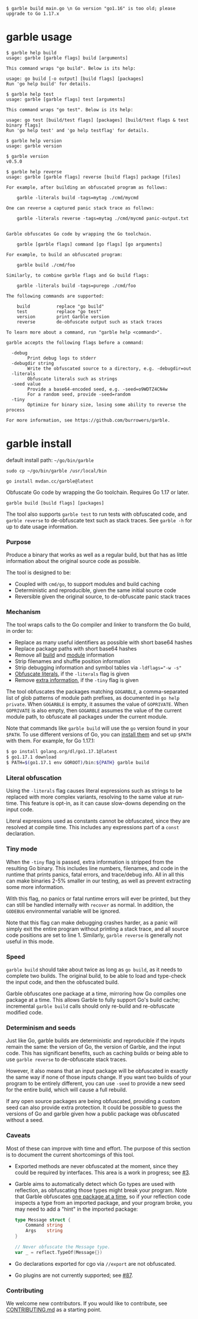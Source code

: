 `$ garble build main.go \n Go version "go1.16" is too old; please upgrade to Go 1.17.x`

# garble usage

```
$ garble help build                                                                                                                                                                            
usage: garble [garble flags] build [arguments]

This command wraps "go build". Below is its help:

usage: go build [-o output] [build flags] [packages]
Run 'go help build' for details.
```

```
$ garble help test                                                                                                                                                                              
usage: garble [garble flags] test [arguments]

This command wraps "go test". Below is its help:

usage: go test [build/test flags] [packages] [build/test flags & test binary flags]
Run 'go help test' and 'go help testflag' for details.
```

```
$ garble help version                                                                                                                                                           
usage: garble version

$ garble version
v0.5.0
```

```
$ garble help reverse                                                                                                                                                                                  
usage: garble [garble flags] reverse [build flags] package [files]

For example, after building an obfuscated program as follows:

	garble -literals build -tags=mytag ./cmd/mycmd

One can reverse a captured panic stack trace as follows:

	garble -literals reverse -tags=mytag ./cmd/mycmd panic-output.txt
```


```$ garble -h  

Garble obfuscates Go code by wrapping the Go toolchain.

	garble [garble flags] command [go flags] [go arguments]

For example, to build an obfuscated program:

	garble build ./cmd/foo

Similarly, to combine garble flags and Go build flags:

	garble -literals build -tags=purego ./cmd/foo

The following commands are supported:

	build          replace "go build"
	test           replace "go test"
	version        print Garble version
	reverse        de-obfuscate output such as stack traces

To learn more about a command, run "garble help <command>".

garble accepts the following flags before a command:

  -debug
    	Print debug logs to stderr
  -debugdir string
    	Write the obfuscated source to a directory, e.g. -debugdir=out
  -literals
    	Obfuscate literals such as strings
  -seed value
    	Provide a base64-encoded seed, e.g. -seed=o9WDTZ4CN4w
    	For a random seed, provide -seed=random
  -tiny
    	Optimize for binary size, losing some ability to reverse the process

For more information, see https://github.com/burrowers/garble.

```

# garble install

default install path: `~/go/bin/garble`

```
sudo cp ~/go/bin/garble /usr/local/bin
```

	go install mvdan.cc/garble@latest

Obfuscate Go code by wrapping the Go toolchain. Requires Go 1.17 or later.

	garble build [build flags] [packages]

The tool also supports `garble test` to run tests with obfuscated code,
and `garble reverse` to de-obfuscate text such as stack traces.
See `garble -h` for up to date usage information.

### Purpose

Produce a binary that works as well as a regular build, but that has as little
information about the original source code as possible.

The tool is designed to be:

* Coupled with `cmd/go`, to support modules and build caching
* Deterministic and reproducible, given the same initial source code
* Reversible given the original source, to de-obfuscate panic stack traces

### Mechanism

The tool wraps calls to the Go compiler and linker to transform the Go build, in
order to:

* Replace as many useful identifiers as possible with short base64 hashes
* Replace package paths with short base64 hashes
* Remove all [build](https://go.dev/pkg/runtime/#Version) and [module](https://go.dev/pkg/runtime/debug/#ReadBuildInfo) information
* Strip filenames and shuffle position information
* Strip debugging information and symbol tables via `-ldflags="-w -s"`
* [Obfuscate literals](#literal-obfuscation), if the `-literals` flag is given
* Remove [extra information](#tiny-mode), if the `-tiny` flag is given

The tool obfuscates the packages matching `GOGARBLE`, a comma-separated list of
glob patterns of module path prefixes, as documented in `go help private`.
When `GOGARBLE` is empty, it assumes the value of `GOPRIVATE`.
When `GOPRIVATE` is also empty, then `GOGARBLE` assumes the value of the current
module path, to obfuscate all packages under the current module.

Note that commands like `garble build` will use the `go` version found in your
`$PATH`. To use different versions of Go, you can
[install them](https://go.dev/doc/manage-install#installing-multiple)
and set up `$PATH` with them. For example, for Go 1.17.1:

```sh
$ go install golang.org/dl/go1.17.1@latest
$ go1.17.1 download
$ PATH=$(go1.17.1 env GOROOT)/bin:${PATH} garble build
```

### Literal obfuscation

Using the `-literals` flag causes literal expressions such as strings to be
replaced with more complex variants, resolving to the same value at run-time.
This feature is opt-in, as it can cause slow-downs depending on the input code.

Literal expressions used as constants cannot be obfuscated, since they are
resolved at compile time. This includes any expressions part of a `const`
declaration.

### Tiny mode

When the `-tiny` flag is passed, extra information is stripped from the resulting
Go binary. This includes line numbers, filenames, and code in the runtime that
prints panics, fatal errors, and trace/debug info. All in all this can make binaries
2-5% smaller in our testing, as well as prevent extracting some more information.

With this flag, no panics or fatal runtime errors will ever be printed, but they
can still be handled internally with `recover` as normal. In addition, the
`GODEBUG` environmental variable will be ignored.

Note that this flag can make debugging crashes harder, as a panic will simply
exit the entire program without printing a stack trace, and all source code
positions are set to line 1. Similarly, `garble reverse` is generally not useful
in this mode.

### Speed

`garble build` should take about twice as long as `go build`, as it needs to
complete two builds. The original build, to be able to load and type-check the
input code, and then the obfuscated build.

Garble obfuscates one package at a time, mirroring how Go compiles one package
at a time. This allows Garble to fully support Go's build cache; incremental
`garble build` calls should only re-build and re-obfuscate modified code.

### Determinism and seeds

Just like Go, garble builds are deterministic and reproducible if the inputs
remain the same: the version of Go, the version of Garble, and the input code.
This has significant benefits, such as caching builds or being able to use
`garble reverse` to de-obfuscate stack traces.

However, it also means that an input package will be obfuscated in exactly the
same way if none of those inputs change. If you want two builds of your program
to be entirely different, you can use `-seed` to provide a new seed for the
entire build, which will cause a full rebuild.

If any open source packages are being obfuscated, providing a custom seed can
also provide extra protection. It could be possible to guess the versions of Go
and garble given how a public package was obfuscated without a seed.

### Caveats

Most of these can improve with time and effort. The purpose of this section is
to document the current shortcomings of this tool.

* Exported methods are never obfuscated at the moment, since they could
  be required by interfaces. This area is a work in progress; see
  [#3](https://github.com/burrowers/garble/issues/3).

* Garble aims to automatically detect which Go types are used with reflection,
  as obfuscating those types might break your program.
  Note that Garble obfuscates [one package at a time](#speed),
  so if your reflection code inspects a type from an imported package,
  and your program broke, you may need to add a "hint" in the imported package:
   ```go
   type Message struct {
       Command string
       Args    string
   }

   // Never obfuscate the Message type.
   var _ = reflect.TypeOf(Message{})
   ```

* Go declarations exported for cgo via `//export` are not obfuscated.

* Go plugins are not currently supported; see [#87](https://github.com/burrowers/garble/issues/87).

### Contributing

We welcome new contributors. If you would like to contribute, see
[CONTRIBUTING.md](CONTRIBUTING.md) as a starting point.
